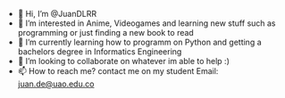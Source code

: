 - 👋 Hi, I’m @JuanDLRR
- 👀 I’m interested in Anime, Videogames and learning new stuff such as programming or 
just finding a new book to read
- 🌱 I’m currently learning how to programm on Python and getting a bachelors degree in Informatics Engineering
- 💞️ I’m looking to collaborate on whatever im able to help :)
- 📫 How to reach me? contact me on my student Email: juan.de@uao.edu.co

<!---
JuanDLRR/JuanDLRR is a ✨ special ✨ repository because its `README.md` (this file) appears on your GitHub profile.
You can click the Preview link to take a look at your changes.
--->
